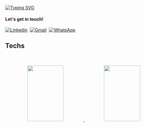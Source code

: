 [![Typing SVG](https://readme-typing-svg.herokuapp.com/?color=#FF0000size=35&center=true&vCenter=true&width=1000&lines=HELLO,,+MY+NAME+is+Felipe+Alexandre+Portela;I'm+20+years+old;I+am+from+jaboatão,+PE;Be+Welcome!+:%29)](https://git.io/typing-svg)

#### Let's get in touch!
[![Linkedin](https://img.shields.io/badge/LinkedIn-0077B5?style=for-the-badge&logo=linkedin&logoColor=white)](https://www.linkedin.com/in/www.linkedin.com/in/felipe-p-60a951268/)&nbsp;
[![Gmail](https://img.shields.io/badge/Gmail-FFFFFF.svg?&style=for-the-badge&logo=gmail&logoColor=23DC322F)](mailto:felipeportela909@gmail.com)&nbsp;
[![WhatsApp](https://img.shields.io/badge/WhatsApp-25D366?style=for-the-badge&logo=whatsapp&logoColor=white)](https://wa.me/5581999413884)
## Techs

<center>

<div text-align="justify">



</div>
  
</center>

<br>
<br>

<div align="center">
<a href="[https://github.com/felipeportela27]">
  <img width="48%" height="180em" src="https://github-readme-stats.vercel.app/api?username=felipeaa&show_icons=true&theme=dracula&count_private=true"/>
  <img width="48%" height="180em" src="https://github-readme-stats.vercel.app/api/top-langs/?username=felipe&layout=compact&langs_count=7&theme=dracula"/> 
</div>
